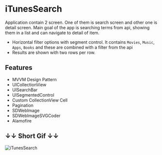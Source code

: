 # iTunesSearch

Application contain 2 screen. One of them is search screen and other one is detail screen. Main goal of the app is searching terms from api, showing them in a list and can navigate to detail of item.


* Horizontal filter options with segment control. It contains `Movies`, `Music`, `Apps`, `Books` and these are combined with a filter from the api
* Results are shown with two rows per row.

## Features
* MVVM Design Pattern
* UICollectionView
* UISearchBar
* UISegmentedControl
* Custom CollectionView Cell
* Pagination
* SDWebImage
* SDWebImageSVGCoder
* Alamofire


## ↓↓ Short Gif ↓↓

![iTunesSearch](https://user-images.githubusercontent.com/116464498/219023268-8f1a38bd-dd6f-437c-98a9-a4167661319b.gif)

